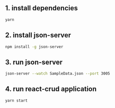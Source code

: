 ## 1. install dependencies
```bash
yarn
```
## 2. install json-server
```bash
npm install -g json-server 
```
## 3. run json-server
```bash
json-server --watch SampleData.json --port 3005
```
## 4. run react-crud application
```bash
yarn start
```
